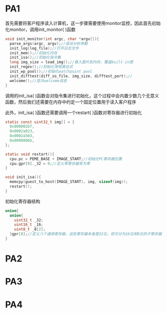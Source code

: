 # PA1

首先需要将客户程序读入计算机，这一步骤需要使用monitor监控，因此首先初始化monitor，调用init_monitor( )函数

```c
void init_monitor(int argc, char *argv[]){
  parse_args(argc, argv);//语法分析参数
  init_log(log_file);//打开日志文件
  init_mem();//初始化内存
  init_isa();//初始化指令集
  long img_size = load_img();//载入图片到内存，覆盖built-in图
  init_regex();//初始化常规表达式
  init_wp_pool();//初始化watchpoint pool
  init_difftest(diff_so_file, img_size, difftest_port);//
  welcome();//显示welcome信息
}
```

调用的init_isa( )函数会对指令集进行初始化，这个过程中会内置少数几个无意义函数，然后我们还需要在内存中约定一个固定位置用于读入客户程序

此外，init_isa( )函数还需要调用一个restart( )函数对寄存器进行初始化

```c
static const uint32_t img[] = {
  0x800002b7,
  0x0002a023,
  0x0002a503,
  0x0000006b,
};

static void restart(){
  cpu.pc = PEME_BASE + IMAGE_START;//初始化PC寄存器位置
  cpu.gpr[0]._32 = 0;//定义零寄存器常为零
}

void init_isa(){
  memcpy(guest_to_host(IMAGE_START), img, sizeof(img));
  restart();
}
```

初始化寄存器结构

```c
union{
  union{
    uint32_t _32;
    uint16_t _16;
    uint8_t _8[2];
  }gpr[8];//定义八个通用寄存器，这些寄存器本身是32位，但可分为16位和8位的子寄存器，使用union关键词定义为联合体，使他们共享内存
}
```

# PA2

# PA3

# PA4



